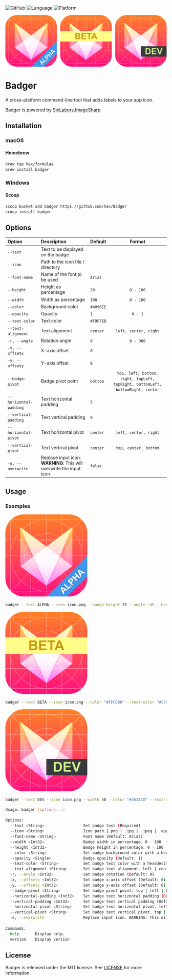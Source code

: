 ![GitHub](https://img.shields.io/github/license/hex/badger?style=flat-square)
![Language](https://img.shields.io/badge/language-C%23-blue?style=flat-square)
![Platform](https://img.shields.io/badge/platform-windows%20%7C%20macos%20%7C%20linux-lightgrey?style=flat-square)

<p style="text-align: center">
<img src="Assets/badger.png" title="Badger" alt="Badger">
</p>

# Badger

A cross-platform command-line tool that adds labels to your app icon.

Badger is powered by [SixLabors.ImageSharp](https://github.com/SixLabors/ImageSharp)

## Installation

### macOS

#### Homebrew

```sh
brew tap hex/formulae
brew install badger
```

### Windows

#### Scoop

```sh
scoop bucket add badger https://github.com/hex/Badger
scoop install badger
```

## Options

| Option                 | Description                                                         | Default   |                                     Format                                     |
|:-----------------------|:--------------------------------------------------------------------|:----------|:------------------------------------------------------------------------------:|
| `--text`               | Text to be displayed on the badge                                   |           |                                                                                |
| `--icon`               | Path to the icon file / directory                                   |           |                                                                                |
| `--font-name`          | Name of the font to be used                                         | `Arial`   |                                                                                |
| `--height`             | Height as percentage                                                | `20`      |                                   `0 - 100`                                    |
| `--width`              | Width as percentage                                                 | `100`     |                                   `0 - 100`                                    |
| `--color`              | Background color                                                    | `#4096EE` |                                                                                |
| `--opacity`            | Opacity                                                             | `1`       |                                    `0 - 1`                                     |
| `--text-color`         | Text color                                                          | `#F9F7ED` |                                                                                |
| `--text-alignment`     | Text alignment                                                      | `center`  |                             `left, center, right`                              |
| `-r, --angle`          | Rotation angle                                                      | `0`       |                                   `0 - 360`                                    |
| `-x, --offsetx`        | X-axis offset                                                       | `0`       |                                                                                |
| `-y, --offsety`        | Y-axis offset                                                       | `0`       |                                                                                |
| `--badge-pivot`        | Badge pivot point                                                   | `bottom`  | `top, left, bottom, right, topLeft, topRight, bottomLeft, bottomRight, center` |
| `--horizontal-padding` | Text horizontal padding                                             | `5`       |                                                                                |
| `--vertical-padding`   | Text vertical padding                                               | `0`       |                                                                                |
| `--horizontal-pivot`   | Text horizontal pivot                                               | `center`  |                             `left, center, right`                              |
| `--vertical-pivot`     | Text vertical pivot                                                 | `center`  |                             `top, center, bottom`                              |
| `-o, --overwrite`      | Replace input icon. **WARNING**: This will overwrite the input icon | `false`   |                                                                                |

## Usage

### Examples

<p style="text-align: left">
<img src="Assets/ex1.png" alt="Badger" width="256">
</p>

```sh
badger --text ALPHA --icon icon.png --badge-height 25 --angle -45 --horizontal-padding 60 --offsetx 65 --offsety 65
```

<p style="text-align: left">
<img src="Assets/ex2.png" alt="Badger"  width="256">
</p>

```sh
badger --text BETA --icon icon.png --color "#FFFD88" --text-color "#C79811" --offsety -25
```

<p style="text-align: left">
<img src="Assets/ex3.png" alt="Badger"  width="256">
</p>

```sh
badger --text DEV --icon icon.png --width 50 --color "#363A3D" --text-color "#CDEB8B" --offsety -100 --badge-pivot bottomRight
```

```sh
Usage: badger [options...]

Options:
  --text <String>                 Set badge text (Required)
  --icon <String>                 Icon path.[.png | .jpg | .jpeg | .appiconset] (Required)
  --font-name <String>            Font name (Default: Arial)
  --width <Int32>                 Badge width in percentage. 0 - 100  (Default: 100)
  --height <Int32>                Badge height in percentage. 0 - 100  (Default: 20)
  --color <String>                Set badge background color with a hexadecimal color code (Default: #4096EE)
  --opacity <Single>              Badge opacity (Default: 1)
  --text-color <String>           Set badge text color with a hexadecimal color code (Default: #F9F7ED)
  --text-alignment <String>       Set badge text alignment. left | center | right (Default: center)
  -r, --angle <Int32>             Set badge rotation (Default: 0)
  -x, --offsetx <Int32>           Set badge x-axis offset (Default: 0)
  -y, --offsety <Int32>           Set badge y-axis offset (Default: 0)
  --badge-pivot <String>          Set badge pivot point. top | left | bottom | right | topLeft | topRight | bottomLeft | bottomRight (Default: bottomLeft)
  --horizontal-padding <Int32>    Set badge text horizontal padding (Default: 5)
  --vertical-padding <Int32>      Set badge text vertical padding (Default: 0)
  --horizontal-pivot <String>     Set badge text horizontal pivot. left | center | right (Default: center)
  --vertical-pivot <String>       Set badge text vertical pivot. top | center | bottom (Default: center)
  -o, --overwrite                 Replace input icon. WARNING: This will overwrite the input icon. (Optional)

Commands:
  help       Display help.
  version    Display version
```

## License

Badger is released under the MIT license. See [LICENSE](https://github.com/hex/badger/blob/master/LICENSE) for more
information.

